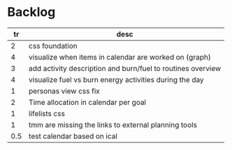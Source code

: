 # Backlog

| tr | desc |
| --- | --- |
| 2 | css foundation |
| 4 | visualize when items in calendar are worked on (graph) |
| 3 | add activity description and burn/fuel to routines overview |
| 4 | visualize fuel vs burn energy activities during the day |
| 1 | personas view css fix |
| 2 | Time allocation in calendar per goal |
| 1 | lifelists css |
| 1 | tmm are missing the links to external planning tools |
| 0.5 | test calendar based on ical |



